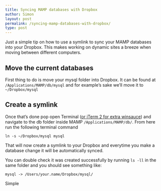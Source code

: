 ```yaml
---
title: Syncing MAMP databases with Dropbox
author: Simon
layout: post
permalink: /syncing-mamp-databases-with-dropbox/
type: post
---
```

Just a simple tip on how to use a symlink to sync your MAMP databases into your Dropbox. This makes working on dynamic sites a breeze when moving between different computers.

## Move the current databases

First thing to do is move your mysql folder into Dropbox. It can be found at `/Applications/MAMP/db/mysql` and for example&#8217;s sake we&#8217;ll move it to `~/Dropbox/mysql`

## Create a symlink

Once that&#8217;s done pop open Terminal ([or iTerm 2 for extra winsauce][1]) and navigate to the db folder inside MAMP `/Applications/MAMP/db/`. From here run the following terminal command

    ln -s ~/Dropbox/mysql mysql

That will now create a symlink to your Dropbox and everytime you make a database change it will be automatically synced.

You can double check it was created successfully by running `ls -ll` in the same folder and you should see something like:

    mysql -> /Users/your.name/Dropbox/mysql/

Simple

 [1]: http://www.iterm2.com/
